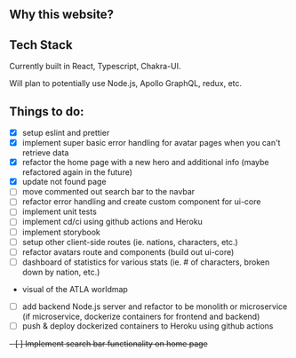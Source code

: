 ## Why this website?

## Tech Stack

Currently built in React, Typescript, Chakra-UI.

Will plan to potentially use Node.js, Apollo GraphQL, redux, etc.

## Things to do:

- [x] setup eslint and prettier
- [x] implement super basic error handling for avatar pages when you can't retrieve data
- [x] refactor the home page with a new hero and additional info (maybe refactored again in the future)
- [x] update not found page
- [ ] move commented out search bar to the navbar
- [ ] refactor error handling and create custom component for ui-core
- [ ] implement unit tests
- [ ] implement cd/ci using github actions and Heroku
- [ ] implement storybook
- [ ] setup other client-side routes (ie. nations, characters, etc.)
- [ ] refactor avatars route and components (build out ui-core)
- [ ] dashboard of statistics for various stats (ie. # of characters, broken down by nation, etc.)
- visual of the ATLA worldmap
- [ ] add backend Node.js server and refactor to be monolith or microservice (if microservice, dockerize containers for frontend and backend)
- [ ] push & deploy dockerized containers to Heroku using github actions

~~- [ ] Implement search bar functionality on home page~~
